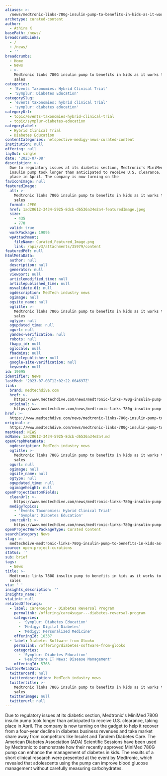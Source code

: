 ```yaml
---
aliases: >-
  /news/medtronic-links-780g-insulin-pump-to-benefits-in-kids-as-it-works-to-grow-sales
archetype: curated-content
author:
  - Athira K
basePath: /news/
breadcrumbLinks:
  - /
  - /news/
  - ''
breadcrumbs:
  - Home
  - News
  - >-
    Medtronic links 780G insulin pump to benefits in kids as it works to grow
    sales
categories:
  - 'Events Taxonomies: Hybrid Clinical Trial'
  - 'Symplur: Diabetes Education'
categorySlug:
  - 'events taxonomies: hybrid clinical trial'
  - 'symplur: diabetes education'
categoryUrl:
  - topic/events-taxonomies-hybrid-clinical-trial
  - topic/symplur-diabetes-education
categoryLabel:
  - Hybrid Clinical Trial
  - Diabetes Education
contentCategories: netspective-medigy-news-curated-content
institution: null
offering: null
layOut: single
date: '2023-07-08'
description: >-
  Due to regulatory issues at its diabetic section, Medtronic's MiniMed 780G
  insulin pump took longer than anticipated to receive U.S. clearance, taking
  place in April. The company is now turning on the
favIconImage: null
featuredImage:
  alt: >-
    Medtronic links 780G insulin pump to benefits in kids as it works to grow
    sales
  format: JPEG
  href: 1ad20612-3434-5925-8dcb-d6536a34e2a4-featuredImage.jpeg
  size:
    - 435
    - 770
  valid: true
  workPackage: 19095
  wpAttachment:
    fileName: Curated_Featured_Image.png
    link: /api/v3/attachments/35979/content
featuredPdf: null
htmlMetaData:
  author: null
  description: null
  generator: null
  viewport: null
  articlemodified_time: null
  articlepublished_time: null
  msvalidate.01: null
  ogdescription: MedTech industry news
  ogimage: null
  ogsite_name: null
  ogtitle: >-
    Medtronic links 780G insulin pump to benefits in kids as it works to grow
    sales
  ogtype: null
  ogupdated_time: null
  ogurl: null
  yandex-verification: null
  robots: null
  fbapp_id: null
  oglocale: null
  fbadmins: null
  articlepublisher: null
  google-site-verification: null
  keywords: null
id: 19095
identifier: News
lastMod: '2023-07-08T12:02:22.664697Z'
link:
  brand: medtechdive.com
  href: >-
    https://www.medtechdive.com/news/medtronic-links-780g-insulin-pump-to-benefits-in-kids-as-it-works-to-grow-s/653855/
  original: >-
    https://www.medtechdive.com/news/medtronic-links-780g-insulin-pump-to-benefits-in-kids-as-it-works-to-grow-s/653855/
href: >-
  https://www.medtechdive.com/news/medtronic-links-780g-insulin-pump-to-benefits-in-kids-as-it-works-to-grow-s/653855/
original: >-
  https://www.medtechdive.com/news/medtronic-links-780g-insulin-pump-to-benefits-in-kids-as-it-works-to-grow-s/653855/
mastHead: NEWS
mdName: 1ad20612-3434-5925-8dcb-d6536a34e2a4.md
openGraphMetaData:
  ogdescription: MedTech industry news
  ogtitle: >-
    Medtronic links 780G insulin pump to benefits in kids as it works to grow
    sales
  ogurl: null
  ogimage: null
  ogsite_name: null
  ogtype: null
  ogupdated_time: null
  ogimageheight: null
openProjectCustomFields:
  cleanUrl: >-
    https://www.medtechdive.com/news/medtronic-links-780g-insulin-pump-to-benefits-in-kids-as-it-works-to-grow-s/653855/
  medigyTopics:
    - 'Events Taxonomies: Hybrid Clinical Trial'
    - 'Symplur: Diabetes Education'
  sourceUrl: >-
    https://www.medtechdive.com/news/medtronic-links-780g-insulin-pump-to-benefits-in-kids-as-it-works-to-grow-s/653855/
openProjectWorkPackageType: Curated Content
searchCategory: News
slug: >-
  medtechdive-medtronic-links-780g-insulin-pump-to-benefits-in-kids-as-it-works-to-grow-sales
source: open-project-curations
status: ''
sub: brief
tags:
  - News
title: >-
  Medtronic links 780G insulin pump to benefits in kids as it works to grow
  sales
via: ' '
insights_description: ''
insights_name: ''
viaLink: null
relatedOfferings:
  - label: Care4Sugar - Diabetes Reversal Program
    permalink: /offering/care4sugar---diabetes-reversal-program
    categories:
      - 'Symplur: Diabetes Education'
      - 'Medigy: Digital Diabetes'
      - 'Medigy: Personalized Medicine'
    offeringId: 18337
  - label: Diabetes Software from Glooko
    permalink: /offering/diabetes-software-from-glooko
    categories:
      - 'Symplur: Diabetes Education'
      - 'Healthcare IT News: Disease Management'
    offeringId: 5763
twitterMetaData:
  twittercard: null
  twitterdescription: MedTech industry news
  twittertitle: >-
    Medtronic links 780G insulin pump to benefits in kids as it works to grow
    sales
  twitterimage: null
  twitterurl: null
---
```

<p>Due to regulatory issues at its diabetic section, Medtronic's MiniMed 780G insulin pump took longer than anticipated to receive U.S. clearance, taking place in April. The company is now turning on the gadget to help it recover from a four-year decline in diabetes business revenues and take market share away from competitors like Insulet and Tandem Diabetes Care. The American Diabetes Association (ADA) Scientific Sessions have been used by Medtronic to demonstrate how their recently approved MiniMed 780G pump can enhance the management of diabetes in kids. The results of a short clinical research were presented at the event by Medtronic, which revealed that adolescents using the pump can improve blood glucose management without carefully measuring carbohydrates.</p>